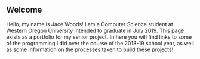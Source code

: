 ## Welcome

Hello, my name is Jace Woods! I am a Computer Science student at Western Oregon University intended to graduate in July 2019. This page exists as a portfolio for my senior project. In here you will find links to some of the programming I did over the course of the 2018-19 school year, as well as some information on the processes taken to build these projects!
